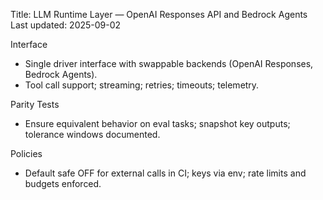 Title: LLM Runtime Layer — OpenAI Responses API and Bedrock Agents
Last updated: 2025-09-02

Interface
- Single driver interface with swappable backends (OpenAI Responses, Bedrock Agents).
- Tool call support; streaming; retries; timeouts; telemetry.

Parity Tests
- Ensure equivalent behavior on eval tasks; snapshot key outputs; tolerance windows documented.

Policies
- Default safe OFF for external calls in CI; keys via env; rate limits and budgets enforced.
